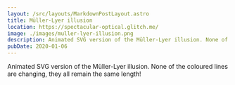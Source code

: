 ```yaml
---
layout: /src/layouts/MarkdownPostLayout.astro
title: Müller-Lyer illusion
location: https://spectacular-optical.glitch.me/
image: ./images/muller-lyer-illusion.png
description: Animated SVG version of the Müller-Lyer illusion. None of the coloured lines are changing, they all remain the same length!
pubDate: 2020-01-06
---
```

Animated SVG version of the Müller-Lyer illusion. None of the coloured lines are changing, they all remain the same length!